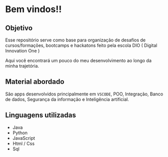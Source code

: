 # Bem vindos!!

## Objetivo
Esse repositório serve como base para organização de desafios de cursos/formações, bootcamps e hackatons feito pela escola DIO ( Digital Innovation One )


Aqui você encontrará um pouco do meu desenvolvimento ao longo da minha trajetória.

## Material abordado
São apps desenvolvidos principalmente em `VSCODE`, 
POO, Integração, Banco de dados, Segurança da informação e Inteligência artificial.

## Linguagens utilizadas
- Java
- Python
- JavaScript
- Html / Css
- Sql
